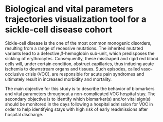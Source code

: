 # Biological and vital parameters trajectories visualization tool for a sickle-cell disease cohort

Sickle-cell disease is the one of the most common monogenic disorders, resulting from a range of recessive mutations. The inherited mutated variants lead to a defective $\beta$-hemoglobin sub-unit, which predisposes the sickling of erythrocytes. Consequently, these misshaped and rigid red blood cells will, under certain condition, obstruct capillaries, thus inducing acute ischemia to downstream organs and tissues. Such episodes, called vaso-occlusive crisis (VOC), are responsible for acute pain syndromes and ultimately result in increased morbidity and mortality.

The main objective for this study is to describe the behavior of biomarkers and vital parameters throughout a non-complicated VOC hospital stay. 
The secondary objective is to identify which biomarker(s) and/or vital sign(s) should be monitored in the days following a hospital admission for VOC in order to help identifying stays with high risk of early readmissions after hospital discharge.
